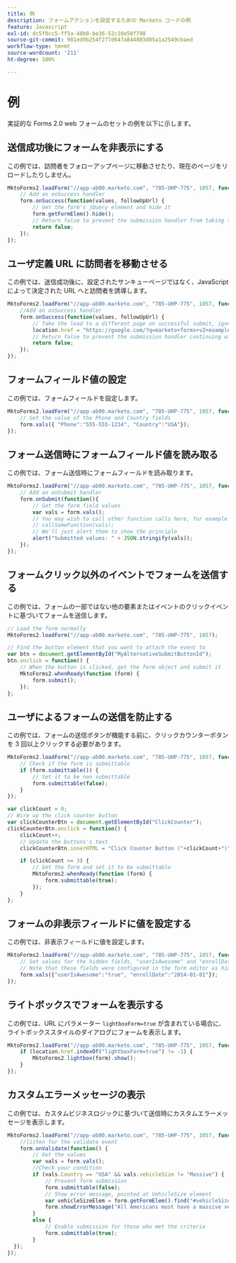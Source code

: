 ```yaml
---
title: 例
description: フォームアクションを設定するための Marketo コードの例
feature: Javascript
exl-id: dc5f0cc5-ff5a-48b0-be36-52c10e56f798
source-git-commit: 981ed9b254f277d647a844803d05a1a2549cbaed
workflow-type: tm+mt
source-wordcount: '211'
ht-degree: 100%

---
```


# 例

実証的な Forms 2.0 web フォームのセットの例を以下に示します。

## 送信成功後にフォームを非表示にする

この例では、訪問者をフォローアップページに移動させたり、現在のページをリロードしたりしません。

```javascript
MktoForms2.loadForm("//app-ab00.marketo.com", "785-UHP-775", 1057, function(form) {
    // Add an onSuccess handler
    form.onSuccess(function(values, followUpUrl) {
        // Get the form's jQuery element and hide it
        form.getFormElem().hide();
        // Return false to prevent the submission handler from taking the lead to the follow up url
        return false;
    });
});
```

## ユーザ定義 URL に訪問者を移動させる

この例では、送信成功後に、設定されたサンキューページではなく、JavaScript によって決定された URL へと訪問者を誘導します。

```javascript
MktoForms2.loadForm("//app-ab00.marketo.com", "785-UHP-775", 1057, function(form) {
    //Add an onSuccess handler
    form.onSuccess(function(values, followUpUrl) {
        // Take the lead to a different page on successful submit, ignoring the form's configured followUpUrl
        location.href = "https://google.com/?q=marketo+forms+v2+examples";
        // Return false to prevent the submission handler continuing with its own processing
        return false;
    });
});
```

## フォームフィールド値の設定

この例では、フォームフィールドを設定します。

```javascript
MktoForms2.loadForm("//app-ab00.marketo.com", "785-UHP-775", 1057, function(form) {
    // Set the value of the Phone and Country fields
    form.vals({ "Phone":"555-555-1234", "Country":"USA"});
});
```

## フォーム送信時にフォームフィールド値を読み取る

この例では、フォーム送信時にフォームフィールドを読み取ります。

```javascript
MktoForms2.loadForm("//app-ab00.marketo.com", "785-UHP-775", 1057, function(form) {
    // Add an onSubmit handler
    form.onSubmit(function(){
        // Get the form field values
        var vals = form.vals();
        // You may wish to call other function calls here, for example to fire google analytics tracking or the like
        // callSomeFunction(vals);
        // We'll just alert them to show the principle
        alert("Submitted values: " + JSON.stringify(vals));
    });
});
```

## フォームクリック以外のイベントでフォームを送信する

この例では、フォームの一部ではない他の要素またはイベントのクリックイベントに基づいてフォームを送信します。

```javascript
// Load the form normally
MktoForms2.loadForm("//app-ab00.marketo.com", "785-UHP-775", 1057);

// Find the button element that you want to attach the event to
var btn = document.getElementById("MyAlternativeSubmitButtonId");
btn.onclick = function() {
    // When the button is clicked, get the form object and submit it
    MktoForms2.whenReady(function (form) {
        form.submit();
    });
};
```

## ユーザによるフォームの送信を防止する

この例では、フォームの送信ボタンが機能する前に、クリックカウンターボタンを 3 回以上クリックする必要があります。

```javascript
MktoForms2.loadForm("//app-ab00.marketo.com", "785-UHP-775", 1057, function (form) {
    // Check if the form is submittable
    if (form.submittable()) {
        // Set it to be non submittable
        form.submittable(false);
    }
});

var clickCount = 0;
// Wire up the click counter button
var clickCounterBtn = document.getElementById("ClickCounter");
clickCounterBtn.onclick = function() {
    clickCount++;
    // Update the buttons's text
    clickCounterBtn.innerHTML = "Click Counter Button ("+clickCount+")";

    if (clickCount >= 3) {
        // Get the form and set it to be submittable
        MktoForms2.whenReady(function (form) {
            form.submittable(true);
        });
    }
};
```

## フォームの非表示フィールドに値を設定する

この例では、非表示フィールドに値を設定します。

```javascript
MktoForms2.loadForm("//app-ab00.marketo.com", "785-UHP-775", 1057, function (form) {
    // Set values for the hidden fields, "userIsAwesome" and "enrollDate"
    // Note that these fields were configured in the form editor as hidden fields already
    form.vals({"userIsAwesome":"true", "enrollDate":"2014-01-01"});
});
```

## ライトボックスでフォームを表示する

この例では、URL にパラメーター `lightboxForm=true` が含まれている場合に、ライトボックススタイルのダイアログにフォームを表示します。

```javascript
MktoForms2.loadForm("//app-ab00.marketo.com", "785-UHP-775", 1057, function (form) {
    if (location.href.indexOf("lightboxForm=true") != -1) {
        MktoForms2.lightbox(form).show();
    }
});
```

## カスタムエラーメッセージの表示

この例では、カスタムビジネスロジックに基づいて送信時にカスタムエラーメッセージを表示します。

```javascript
MktoForms2.loadForm("//app-ab00.marketo.com", "785-UHP-775", 1057, function (form) {
    //listen for the validate event
    form.onValidate(function() {
        // Get the values
        var vals = form.vals();
        //Check your condition
        if (vals.Country == "USA" && vals.vehicleSize != "Massive") {
            // Prevent form submission
            form.submittable(false);
            // Show error message, pointed at VehicleSize element
            var vehicleSizeElem = form.getFormElem().find("#vehicleSize");
            form.showErrorMessage("All Americans must have a massive vehicle", vehicleSizeElem);
        }
        else {
            // Enable submission for those who met the criteria
            form.submittable(true);
        }
  });
});
```

